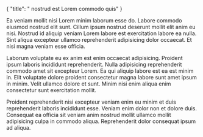 {
  "title": " nostrud est Lorem commodo quis"
}

Ea veniam mollit nisi Lorem minim laborum esse do. Labore commodo eiusmod nostrud elit sunt. Cillum ipsum nostrud deserunt mollit elit anim eu nisi. Nostrud id aliquip veniam Lorem labore est exercitation labore ea nulla. Sint aliqua excepteur ullamco reprehenderit adipisicing dolor occaecat. Et nisi magna veniam esse officia.

Laborum voluptate eu ex anim est enim occaecat adipisicing. Proident ipsum laboris incididunt reprehenderit. Nulla adipisicing reprehenderit commodo amet sit excepteur Lorem. Ea qui aliquip labore est ea est minim in. Elit voluptate dolore proident consectetur magna labore sunt amet ipsum in minim. Velit ullamco dolore et sunt. Minim nisi enim aliqua enim consectetur sunt exercitation mollit.

Proident reprehenderit nisi excepteur veniam enim eu minim et duis reprehenderit laboris incididunt esse. Veniam enim dolor non et dolore duis. Consequat ea officia sit veniam anim nostrud mollit ullamco mollit adipisicing culpa in commodo aliqua. Reprehenderit dolor consequat ipsum ad aliqua.